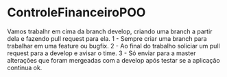 # ControleFinanceiroPOO
Vamos trabalhr em cima da branch develop, criando uma branch a partir dela e fazendo pull request para ela.
1 - Sempre criar uma branch para trabalhar em uma feature ou bugfix.
2 - Ao final do trabalho soliciar um pull request para a develop e avisar o time.
3 - Só enviar para a master alterações que foram mergeadas com a develop após testar se a aplicação continua ok.
